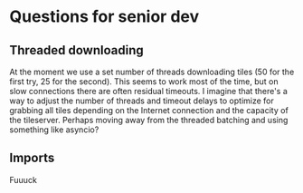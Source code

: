 # Questions for senior dev

## Threaded downloading

At the moment we use a set number of threads downloading tiles (50 for the first try, 25 for the second). This seems to work most of the time, but on slow connections there are often residual timeouts. I imagine that there's a way to adjust the number of threads and timeout delays to optimize for grabbing all tiles depending on the Internet connection and the capacity of the tileserver. Perhaps moving away from the threaded batching and using something like asyncio?

## Imports
Fuuuck


